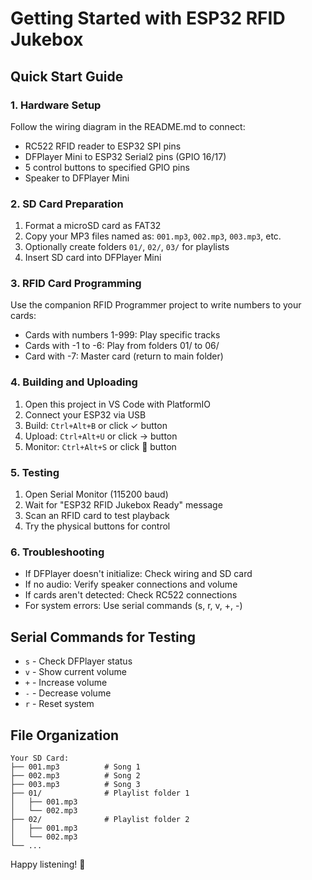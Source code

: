 # Getting Started with ESP32 RFID Jukebox

## Quick Start Guide

### 1. Hardware Setup
Follow the wiring diagram in the README.md to connect:
- RC522 RFID reader to ESP32 SPI pins
- DFPlayer Mini to ESP32 Serial2 pins (GPIO 16/17)
- 5 control buttons to specified GPIO pins
- Speaker to DFPlayer Mini

### 2. SD Card Preparation
1. Format a microSD card as FAT32
2. Copy your MP3 files named as: `001.mp3`, `002.mp3`, `003.mp3`, etc.
3. Optionally create folders `01/`, `02/`, `03/` for playlists
4. Insert SD card into DFPlayer Mini

### 3. RFID Card Programming
Use the companion RFID Programmer project to write numbers to your cards:
- Cards with numbers 1-999: Play specific tracks
- Cards with -1 to -6: Play from folders 01/ to 06/
- Card with -7: Master card (return to main folder)

### 4. Building and Uploading
1. Open this project in VS Code with PlatformIO
2. Connect your ESP32 via USB
3. Build: `Ctrl+Alt+B` or click ✓ button
4. Upload: `Ctrl+Alt+U` or click → button
5. Monitor: `Ctrl+Alt+S` or click 🔌 button

### 5. Testing
1. Open Serial Monitor (115200 baud)
2. Wait for "ESP32 RFID Jukebox Ready" message
3. Scan an RFID card to test playback
4. Try the physical buttons for control

### 6. Troubleshooting
- If DFPlayer doesn't initialize: Check wiring and SD card
- If no audio: Verify speaker connections and volume
- If cards aren't detected: Check RC522 connections
- For system errors: Use serial commands (s, r, v, +, -)

## Serial Commands for Testing
- `s` - Check DFPlayer status
- `v` - Show current volume
- `+` - Increase volume
- `-` - Decrease volume  
- `r` - Reset system

## File Organization
```
Your SD Card:
├── 001.mp3          # Song 1
├── 002.mp3          # Song 2
├── 003.mp3          # Song 3
├── 01/              # Playlist folder 1
│   ├── 001.mp3
│   └── 002.mp3
├── 02/              # Playlist folder 2
│   ├── 001.mp3
│   └── 002.mp3
└── ...
```

Happy listening! 🎵
